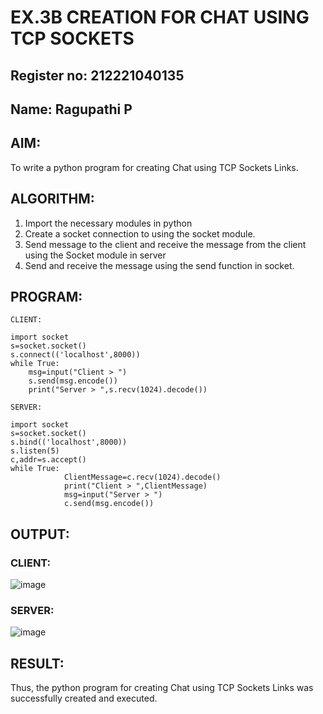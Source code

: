 # EX.3B CREATION FOR CHAT USING TCP SOCKETS
## Register no: 212221040135
## Name: Ragupathi P
## AIM:
To write a python program for creating Chat using TCP Sockets Links.
## ALGORITHM:
1. Import the necessary modules in python
2. Create a socket connection to using the socket module.
3. Send message to the client and receive the message from the client using the Socket module in
 server
4. Send and receive the message using the send function in socket.
## PROGRAM:
```
CLIENT: 
 
import socket 
s=socket.socket() 
s.connect(('localhost',8000)) 
while True: 
    msg=input("Client > ") 
    s.send(msg.encode()) 
    print("Server > ",s.recv(1024).decode())
```
```
SERVER: 
 
import socket 
s=socket.socket() 
s.bind(('localhost',8000)) 
s.listen(5) 
c,addr=s.accept() 
while True: 
            ClientMessage=c.recv(1024).decode() 
            print("Client > ",ClientMessage) 
            msg=input("Server > ") 
            c.send(msg.encode())
```
## OUTPUT:
### CLIENT:
![image](https://github.com/Ragupathi1/3b_CHAT_USING_TCP_SOCKETS/assets/143526042/9dffb902-574e-4a7a-93c5-12db64af001c)


### SERVER:
![image](https://github.com/Ragupathi1/3b_CHAT_USING_TCP_SOCKETS/assets/143526042/d2ddd86b-e7ac-4b6f-8da4-1546b3f97d3f)

## RESULT:
Thus, the python program for creating Chat using TCP Sockets Links was successfully 
created and executed.
